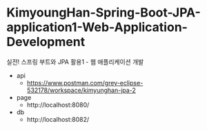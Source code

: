 # KimyoungHan-Spring-Boot-JPA-application1-Web-Application-Development
실전! 스프링 부트와 JPA 활용1 - 웹 애플리케이션 개발

* api
  * https://www.postman.com/grey-eclipse-532178/workspace/kimyunghan-jpa-2
* page
  * http://localhost:8080/
* db
  * http://localhost:8082/